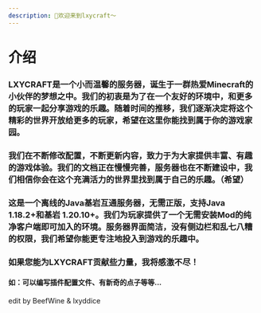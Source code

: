```yaml
---
description: 👋欢迎来到lxycraft～
---
```


# 介绍

### LXYCRAFT是一个小而温馨的服务器，诞生于一群热爱Minecraft的小伙伴的梦想之中。我们的初衷是为了在一个友好的环境中，和更多的玩家一起分享游戏的乐趣。随着时间的推移，我们逐渐决定将这个精彩的世界开放给更多的玩家，希望在这里你能找到属于你的游戏家园。

### 我们在不断修改配置，不断更新内容，致力于为大家提供丰富、有趣的游戏体验。我们的文档正在慢慢完善，服务器也在不断建设中，我们相信你会在这个充满活力的世界里找到属于自己的乐趣。（希望）

### 这是一个离线的Java基岩互通服务器，无需正版，支持Java 1.18.2+和基岩 1.20.10+。我们为玩家提供了一个无需安装Mod的纯净客户端即可加入的环境。服务器界面简洁，没有侧边栏和乱七八糟的权限，我们希望你能更专注地投入到游戏的乐趣中。

### 如果您能为LXYCRAFT贡献些力量，我将感激不尽！

#### 如：可以编写插件配置文件、有新奇的点子等等...

edit by BeefWine & lxyddice
